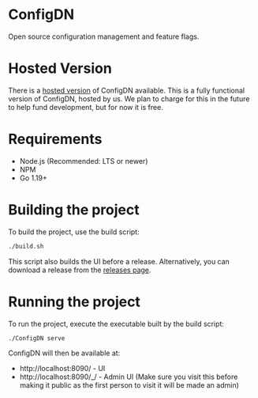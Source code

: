 # ConfigDN

Open source configuration management and feature flags.

# Hosted Version
There is a [hosted version](https://configdn.com) of ConfigDN available. This is a fully functional version of ConfigDN, hosted by us. We plan to charge for this in the future to help fund development, but for now it is free.

# Requirements

- Node.js (Recommended: LTS or newer)
- NPM
- Go 1.19+

# Building the project

To build the project, use the build script:

```bash
./build.sh
```

This script also builds the UI before a release. Alternatively, you can download a release from the [releases page](https://github.com/dBuidl/ConfigDN/releases).

# Running the project

To run the project, execute the executable built by the build script:

```bash
./ConfigDN serve
```

ConfigDN will then be available at:
- http://localhost:8090/ - UI
- http://localhost:8090/_/ - Admin UI (Make sure you visit this before making it public as the first person to visit it will be made an admin)
